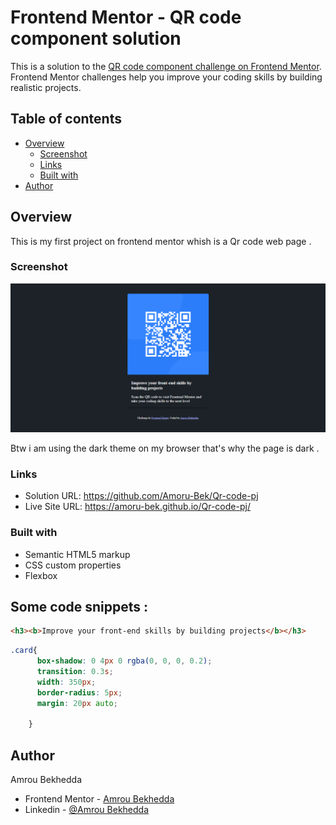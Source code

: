 # Frontend Mentor - QR code component solution

This is a solution to the [QR code component challenge on Frontend Mentor](https://www.frontendmentor.io/challenges/qr-code-component-iux_sIO_H). Frontend Mentor challenges help you improve your coding skills by building realistic projects. 

## Table of contents

- [Overview](#overview)
  - [Screenshot](#screenshot)
  - [Links](#links)
  - [Built with](#built-with)
- [Author](#author)

## Overview

This is my first project on frontend mentor whish is a Qr code web page .

### Screenshot

![](./images/Screenshot.png)

Btw i am using the dark theme on my browser that's why the page is dark .

### Links

- Solution URL: https://github.com/Amoru-Bek/Qr-code-pj
- Live Site URL: https://amoru-bek.github.io/Qr-code-pj/

### Built with

- Semantic HTML5 markup
- CSS custom properties
- Flexbox

## Some code snippets :

```html
<h3><b>Improve your front-end skills by building projects</b></h3>
```
```css
.card{
      box-shadow: 0 4px 0 rgba(0, 0, 0, 0.2);
      transition: 0.3s;
      width: 350px;
      border-radius: 5px;
      margin: 20px auto;
      
    }
```

## Author

Amrou Bekhedda

- Frontend Mentor - [Amrou Bekhedda](https://www.frontendmentor.io/profile/Amoru-Bek)
- Linkedin - [@Amrou Bekhedda](https://www.linkedin.com/in/amrou-bekhedda-99b314341/)
